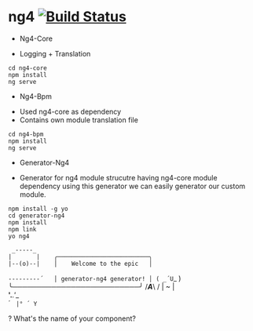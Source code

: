 # ng4 [![Build Status](https://travis-ci.org/devbhuwan/ng4.svg?branch=master)](https://travis-ci.org/devbhuwan/ng4)

* Ng4-Core
- Logging + Translation
```
cd ng4-core
npm install
ng serve
```

* Ng4-Bpm
- Used ng4-core as dependency
- Contains own module translation file

```
cd ng4-bpm
npm install
ng serve
```

* Generator-Ng4
- Generator for ng4 module strucutre having ng4-core module dependency using this
  generator we can easily generator our custom module. 

```
npm install -g yo
cd generator-ng4
npm install
npm link
yo ng4
```


     _-----_     
    |       |    ╭──────────────────────────╮
    |--(o)--|    │    Welcome to the epic   │
   `---------´   │ generator-ng4 generator! │
    ( _´U`_ )    ╰──────────────────────────╯
    /___A___\   /
     |  ~  |     
   __'.___.'__   
 ´   `  |° ´ Y ` 

? What's the name of your component? 
